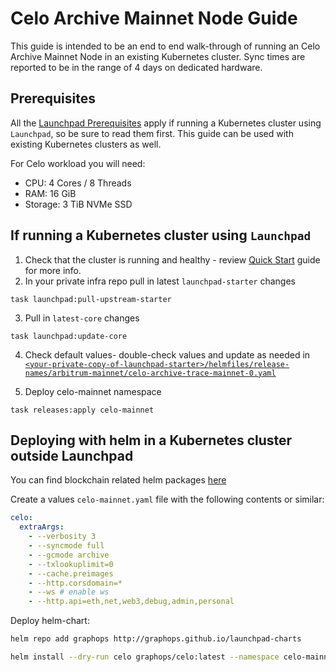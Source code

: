 ---
---
# Celo Archive Mainnet Node Guide

This guide is intended to be an end to end walk-through of running an Celo Archive Mainnet Node in an existing Kubernetes cluster.
Sync times are reported to be in the range of 4 days on dedicated hardware.

## Prerequisites

All the [Launchpad Prerequisites](../prerequisites) apply if running a Kubernetes cluster using `Launchpad`, so be sure to read them first. This guide can be used with existing Kubernetes clusters as well.

For Celo workload you will need:
- CPU: 4 Cores / 8 Threads
- RAM: 16 GiB
- Storage: 3 TiB NVMe SSD

## If running a Kubernetes cluster using `Launchpad`

1. Check that the cluster is running and healthy - review [Quick Start](../quick-start/) guide for more info.
2. In your private infra repo pull in latest `launchpad-starter` changes
```shell
task launchpad:pull-upstream-starter
``` 
3. Pull in `latest-core` changes
```shell
task launchpad:update-core
```
4. Check default values- double-check values and update as needed in [`<your-private-copy-of-launchpad-starter>/helmfiles/release-names/arbitrum-mainnet/celo-archive-trace-mainnet-0.yaml`](https://github.com/graphops/launchpad-starter/blob/main/helmfiles/release-values/arbitrum-mainnet/celo-archive-trace-mainnet-0.yaml)

5. Deploy celo-mainnet namespace
```shell
task releases:apply celo-mainnet
``` 

## Deploying with helm in a Kubernetes cluster outside Launchpad

You can find blockchain related helm packages [here](https://github.com/graphops/launchpad-charts/tree/main/charts)

Create a values `celo-mainnet.yaml` file with the following contents or similar:
```yaml
celo:
  extraArgs:
    - --verbosity 3
    - --syncmode full
    - --gcmode archive
    - --txlookuplimit=0
    - --cache.preimages
    - --http.corsdomain=*
    - --ws # enable ws
    - --http.api=eth,net,web3,debug,admin,personal
```

Deploy helm-chart:

```sh
helm repo add graphops http://graphops.github.io/launchpad-charts
```

```sh
helm install --dry-run celo graphops/celo:latest --namespace celo-mainnet --values celo-mainnet.yaml
```
